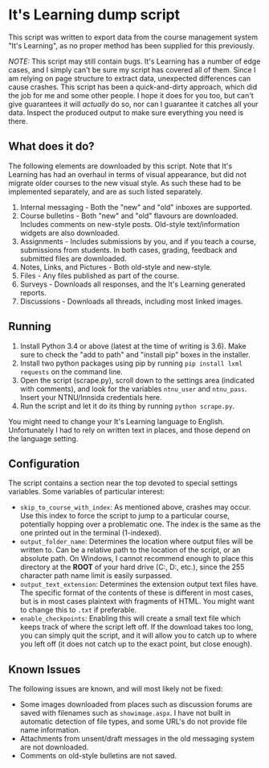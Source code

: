 # It's Learning dump script

This script was written to export data from the course management system "It's Learning", as no proper method has been supplied for this previously. 

*NOTE:* This script may still contain bugs. It's Learning has a number of edge cases, and I simply can't be sure my script has covered all of them. Since I am relying on page structure to extract data, unexpected differences can cause crashes. This script has been a quick-and-dirty approach, which did the job for me and some other people. I hope it does for you too, but can't give guarantees it will _actually_ do so, nor can I guarantee it catches all your data. Inspect the produced output to make sure everything you need is there.

## What does it do?

The following elements are downloaded by this script. Note that It's Learning has had an overhaul in terms of visual appearance, but did not migrate older courses to the new visual style. As such these had to be implemented separately, and are as such listed separately.

1. Internal messaging - Both the "new" and "old" inboxes are supported.
2. Course bulletins - Both "new" and "old" flavours are downloaded. Includes comments on new-style posts. Old-style text/information widgets are also downloaded.
3. Assignments - Includes submissions by you, and if you teach a course, submissions from students. In both cases, grading, feedback and submitted files are downloaded.
4. Notes, Links, and Pictures - Both old-style and new-style. 
5. Files - Any files published as part of the course.
6. Surveys - Downloads all responses, and the It's Learning generated reports.
7. Discussions - Downloads all threads, including most linked images.

## Running

1. Install Python 3.4 or above (latest at the time of writing is 3.6). Make sure to check the "add to path" and "install pip" boxes in the installer.
2. Install two python packages using pip by running `pip install lxml requests` on the command line.
3. Open the script (scrape.py), scroll down to the settings area (indicated with comments), and look for the variables `ntnu_user` and `ntnu_pass`. Insert your NTNU/Innsida credentials here.
4. Run the script and let it do its thing by running `python scrape.py`.

You might need to change your It's Learning language to English. Unfortunately I had to rely on written text in places, and those depend on the language setting.

## Configuration

The script contains a section near the top devoted to special settings variables. Some variables of particular interest:

* `skip_to_course_with_index`: As mentioned above, crashes may occur. Use this index to force the script to jump to a particular course, potentially hopping over a problematic one. The index is the same as the one printed out in the terminal (1-indexed).
* `output_folder_name`: Determines the location where output files will be written to. Can be a relative path to the location of the script, or an absolute path. On Windows, I cannot recommend enough to place this directory at the **ROOT** of your hard drive (C:\, D:\, etc.), since the 255 character path name limit is easily surpassed. 
* `output_text_extension`: Determines the extension output text files have. The specific format of the contents of these is different in most cases, but is in most cases plaintext with fragments of HTML. You might want to change this to `.txt` if preferable.
* `enable_checkpoints`: Enabling this will create a small text file which keeps track of where the script left off. If the download takes too long, you can simply quit the script, and it will allow you to catch up to where you left off (it does not catch up to the exact point, but close enough).

## Known Issues

The following issues are known, and will most likely not be fixed:

* Some images downloaded from places such as discussion forums are saved with filenames such as `showimage.aspx`. I have not built in automatic detection of file types, and some URL's do not provide file name information. 
* Attachments from unsent/draft messages in the old messaging system are not downloaded. 
* Comments on old-style bulletins are not saved.

